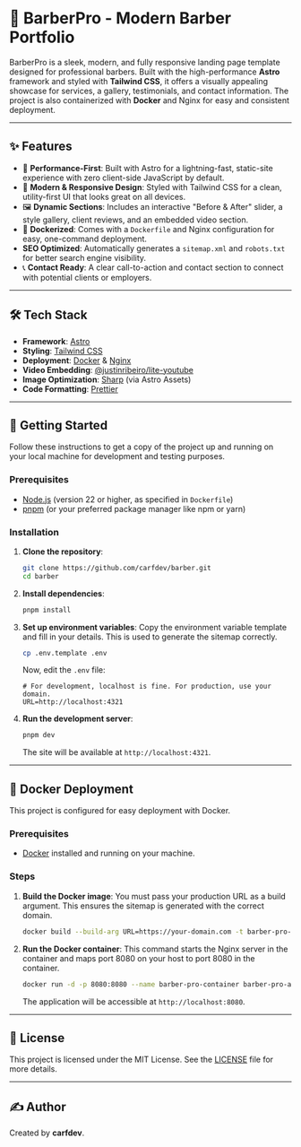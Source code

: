 # 💈 BarberPro - Modern Barber Portfolio

BarberPro is a sleek, modern, and fully responsive landing page template designed for professional barbers. Built with the high-performance **Astro** framework and styled with **Tailwind CSS**, it offers a visually appealing showcase for services, a gallery, testimonials, and contact information. The project is also containerized with **Docker** and Nginx for easy and consistent deployment.

---

## ✨ Features

- 🚀 **Performance-First**: Built with Astro for a lightning-fast, static-site experience with zero client-side JavaScript by default.
- 🎨 **Modern & Responsive Design**: Styled with Tailwind CSS for a clean, utility-first UI that looks great on all devices.
- 🖼️ **Dynamic Sections**: Includes an interactive "Before & After" slider, a style gallery, client reviews, and an embedded video section.
- 🐳 **Dockerized**: Comes with a `Dockerfile` and Nginx configuration for easy, one-command deployment.
- **SEO Optimized**: Automatically generates a `sitemap.xml` and `robots.txt` for better search engine visibility.
- 📞 **Contact Ready**: A clear call-to-action and contact section to connect with potential clients or employers.

---

## 🛠️ Tech Stack

- **Framework**: [Astro](https://astro.build/)
- **Styling**: [Tailwind CSS](https://tailwindcss.com/)
- **Deployment**: [Docker](https://www.docker.com/) & [Nginx](https://www.nginx.com/)
- **Video Embedding**: [@justinribeiro/lite-youtube](https://github.com/justinribeiro/lite-youtube)
- **Image Optimization**: [Sharp](https://sharp.pixelplumbing.com/) (via Astro Assets)
- **Code Formatting**: [Prettier](https://prettier.io/)

---

## 🚀 Getting Started

Follow these instructions to get a copy of the project up and running on your local machine for development and testing purposes.

### Prerequisites

- [Node.js](https://nodejs.org/) (version 22 or higher, as specified in `Dockerfile`)
- [pnpm](https://pnpm.io/) (or your preferred package manager like npm or yarn)

### Installation

1.  **Clone the repository**:

    ```bash
    git clone https://github.com/carfdev/barber.git
    cd barber
    ```

2.  **Install dependencies**:

    ```bash
    pnpm install
    ```

3.  **Set up environment variables**:
    Copy the environment variable template and fill in your details. This is used to generate the sitemap correctly.

    ```bash
    cp .env.template .env
    ```

    Now, edit the `.env` file:

    ```env
    # For development, localhost is fine. For production, use your domain.
    URL=http://localhost:4321
    ```

4.  **Run the development server**:
    ```bash
    pnpm dev
    ```
    The site will be available at `http://localhost:4321`.

---

## 🐳 Docker Deployment

This project is configured for easy deployment with Docker.

### Prerequisites

- [Docker](https://www.docker.com/products/docker-desktop/) installed and running on your machine.

### Steps

1.  **Build the Docker image**:
    You must pass your production URL as a build argument. This ensures the sitemap is generated with the correct domain.

    ```bash
    docker build --build-arg URL=https://your-domain.com -t barber-pro-app .
    ```

2.  **Run the Docker container**:
    This command starts the Nginx server in the container and maps port 8080 on your host to port 8080 in the container.
    ```bash
    docker run -d -p 8080:8080 --name barber-pro-container barber-pro-app
    ```
    The application will be accessible at `http://localhost:8080`.

---

## 📜 License

This project is licensed under the MIT License. See the [LICENSE](LICENSE) file for more details.

---

## ✍️ Author

Created by **carfdev**.
